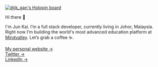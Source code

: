 [![@jk_gan's Holopin board](https://holopin.io/api/user/board?user=jk_gan)](https://holopin.io/@jk_gan)

Hi there 👋

I'm Jun Kai. I’m a full stack developer, currently living in Johor, Malaysia. Right now I’m building the world's most advanced education platform at [Mindvalley](https://www.mindvalley.com). Let’s grab a coffee ☕️.

[My personal website &rarr;](https://jkgan.com) <br />
[Twitter &rarr;](https://twitter.com/jk_gan) <br />
[LinkedIn &rarr;](https://www.linkedin.com/in/ganjk) <br />


<!--
**jk-gan/jk-gan** is a ✨ _special_ ✨ repository because its `README.md` (this file) appears on your GitHub profile.

Here are some ideas to get you started:

- 🔭 I’m currently working on ...
- 🌱 I’m currently learning ...
- 👯 I’m looking to collaborate on ...
- 🤔 I’m looking for help with ...
- 💬 Ask me about ...
- 📫 How to reach me: ...
- 😄 Pronouns: ...
- ⚡ Fun fact: ...
-->
